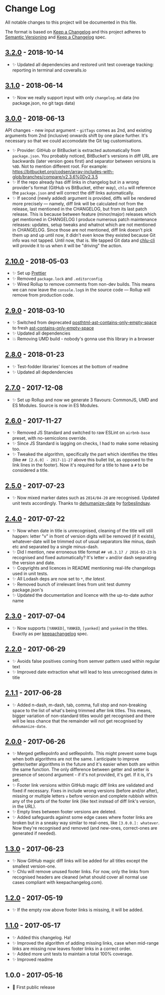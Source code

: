 # Change Log

All notable changes to this project will be documented in this file.

The format is based on [Keep a Changelog](http://keepachangelog.com/)
and this project adheres to [Semantic Versioning](http://semver.org/) and
[Keep a Changelog](http://keepachangelog.com/) spec.

## [3.2.0] - 2018-10-14

- ✨ Updated all dependencies and restored unit test coverage tracking: reporting in terminal and coveralls.io

## [3.1.0] - 2018-06-14

- ✨ Now we really support input with only `changelog.md` data (no package.json, no git tags data)

## [3.0.0] - 2018-06-13

API changes - new input argument - `gitTags` comes as 2nd, and existing arguments from 2nd (inclusive) onwards shift by one place further.
It's necessary so that we could accomodate the Git tag customisations.

- ✨ Provider: GitHub or BitBucket is extracted automatically from `package.json`. You probably noticed, BitBucket's versions in diff URL are backwards (later version goes first) and separator between versions is `%0D`. Not to mention different root. For example: https://bitbucket.org/codsen/array-includes-with-glob/branches/compare/v2.3.6%0Dv2.3.5
- ✨ If the repo already has diff links in changelog but in a wrong provider's format (GitHub vs BitBucket, either way), `chlu` will reference the `package.json` and will correct the diff links automatically.
- ✨ If second (newly added) argument is provided, diffs will be rendered more precisely — namely, diff link will be calculated not from the release, last mentioned in the CHANGELOG, but from its last patch release. This is because between feature (minor/major) releases which get mentioned in CHANGELOG I produce numerous patch maintenance releases: updates, setup tweaks and whatnot which are not mentioned in CHANGELOG. Since those are not mentioned, diff link doesn't pick them up and up until now, it didn't even know they existed because Git info was not tapped. Until now, that is. We tapped Git data and [chlu-cli](https://www.npmjs.com/package/chlu-cli) will provide it to us when it will be "driving" the action.

## [2.10.0] - 2018-05-03

- ✨ Set up [Prettier](https://prettier.io)
- ✨ Removed `package.lock` and `.editorconfig`
- ✨ Wired Rollup to remove comments from non-dev builds. This means we can now leave the `console.log`s in the source code — Rollup will remove from production code.

## [2.9.0] - 2018-03-10

- ✨ Switched from deprecated [posthtml-ast-contains-only-empty-space](https://www.npmjs.com/package/posthtml-ast-contains-only-empty-space) to fresh [ast-contains-only-empty-space](https://www.npmjs.com/package/ast-contains-only-empty-space)
- ✨ Updated all dependencies
- 💥 Removing UMD build - nobody's gonna use this library in a browser

## [2.8.0] - 2018-01-23

- ✨ Test-fodder libraries' licences at the bottom of readme
- ✨ Updated all depdendencies

## [2.7.0] - 2017-12-08

- ✨ Set up Rollup and now we generate 3 flavours: CommonJS, UMD and ES Modules. Source is now in ES Modules.

## [2.6.0] - 2017-11-27

- ✨ Removed JS Standard and switched to raw ESLint on `airbnb-base` preset, with no-semicolons override.
- ✨ Since JS Standard is lagging on checks, I had to make some rebasing too.
- ✨ Tweaked the algorithm, specifically the part which identifies the titles (like `## [2.6.0] - 2017-11-27` above this bullet list, as opposed to the link lines in the footer). Now it's required for a title to have a `#` to be considered a title.

## [2.5.0] - 2017-07-23

- ✨ Now mixed marker dates such as `2014/04-20` are recognised. Updated unit tests accordingly. Thanks to [dehumanize-date](https://github.com/ForbesLindesay/dehumanize-date/commit/7b4a27477a2bfdb614a4eb74c7972d5eea529480) by [forbeslindsay](https://github.com/ForbesLindesay).

## [2.4.0] - 2017-07-22

- ✨ Now when date in title is unrecognised, cleaning of the title will still happen: letter "v" in front of version digits will be removed (if it exists), whatever-date will be trimmed out of usual separators like minus, dash etc and separated by a single minus-dash.
- ✨ Did I mention, new erroneous title format `## v0.3.17 / 2016-03-23` is recognised and fixed automatically? It's letter `v` and/or dash separating the version and date.
- ✨ Copyrights and licences in README mentioning real-life changelogs used in unit tests.
- ✨ All Lodash deps are now set to `*`, _the latest_.
- ✨ Removed bunch of irrelevant lines from unit test dummy package.json's
- ✨ Updated the documentation and licence with the up-to-date author name

## [2.3.0] - 2017-07-04

- ✨ Now supports `[YANKED]`, `YANKED`, `[yanked]` and `yanked` in the titles. Exactly as per [keepachangelog](http://keepachangelog.com/) spec.

## [2.2.0] - 2017-06-29

- ✨ Avoids false positives coming from semver pattern used within regular text
- ✨ Improved date extraction what will lead to less unrecognised dates in title

## [2.1.1] - 2017-06-28

- ✨ Added n-dash, m-dash, tab, comma, full stop and non-breaking space to the list of what's being trimmed after link titles. This means, bigger variation of non-standard titles would get recognised and there will be less chance that the remainder will not get recognised by `dehumanize-date`.

## [2.0.0] - 2017-06-26

- ✨ Merged getRepoInfo and setRepoInfo. This might prevent some bugs when both algorithms are not the same. I anticipate to improve getter/setter algorithms in the future and it's easier when both are within the same function. The only difference between getter and setter is presence of second argument - if it's not provided, it's get. If it is, it's set.
- ✨ Footer link versions within GitHub magic diff links are validated and fixed if necessary. Fixes in include wrong versions (before and/or after), missing or multiple letters `v` before version and complete rubbish within any of the parts of the footer link (like text instead of diff link's version, in the URL).
- ✨ Empty lines between footer versions are deleted.
- ✨ Added safeguards against some edge cases where footer links are broken but in a sneaky way similar to real-ones, like `[3.0.0.]: whatever`. Now they're recognised and removed (and new-ones, correct-ones are generated if needed).

## [1.3.0] - 2017-06-23

- ✨ Now GitHub magic diff links will be added for all titles except the smallest version-one.
- ✨ Chlu will remove unused footer links. For now, only the links from recognised headers are cleaned (what should cover all normal use cases compliant with keepachangelog.com).

## [1.2.0] - 2017-05-19

- ✨ If the empty row above footer links is missing, it will be added.

## [1.1.0] - 2017-05-17

- ✨ Added this changelog. Ha!
- ✨ Improved the algorithm of adding missing links, case when mid-range links are missing now leaves footer links in a correct order.
- ✨ Added more unit tests to maintain a total 100% coverage.
- ✨ Improved readme

## 1.0.0 - 2017-05-16

- 🌟 First public release

[1.1.0]: https://bitbucket.org/codsen/chlu/branches/compare/v1.1.0%0Dv1.0.2#diff
[1.2.0]: https://bitbucket.org/codsen/chlu/branches/compare/v1.2.0%0Dv1.1.2#diff
[1.3.0]: https://bitbucket.org/codsen/chlu/branches/compare/v1.3.0%0Dv1.2.0#diff
[2.0.0]: https://bitbucket.org/codsen/chlu/branches/compare/v2.0.0%0Dv1.3.1#diff
[2.1.1]: https://bitbucket.org/codsen/chlu/branches/compare/v2.1.1%0Dv2.0.2#diff
[2.2.0]: https://bitbucket.org/codsen/chlu/branches/compare/v2.2.0%0Dv2.1.2#diff
[2.3.0]: https://bitbucket.org/codsen/chlu/branches/compare/v2.3.0%0Dv2.2.1#diff
[2.4.0]: https://bitbucket.org/codsen/chlu/branches/compare/v2.4.0%0Dv2.3.2#diff
[2.5.0]: https://bitbucket.org/codsen/chlu/branches/compare/v2.5.0%0Dv2.4.0#diff
[2.6.0]: https://bitbucket.org/codsen/chlu/branches/compare/v2.6.0%0Dv2.5.1#diff
[2.7.0]: https://bitbucket.org/codsen/chlu/branches/compare/v2.7.0%0Dv2.6.0#diff
[2.8.0]: https://bitbucket.org/codsen/chlu/branches/compare/v2.8.0%0Dv2.7.3#diff
[2.9.0]: https://bitbucket.org/codsen/chlu/branches/compare/v2.9.0%0Dv2.8.1#diff
[2.10.0]: https://bitbucket.org/codsen/chlu/branches/compare/v2.10.0%0Dv2.9.0#diff
[3.0.0]: https://bitbucket.org/codsen/chlu/branches/compare/v3.0.0%0Dv2.10.1#diff
[3.1.0]: https://bitbucket.org/codsen/chlu/branches/compare/v3.1.0%0Dv3.0.2#diff
[3.2.0]: https://bitbucket.org/codsen/chlu/branches/compare/v3.2.0%0Dv3.1.1#diff
